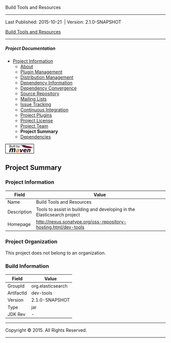 Build Tools and Resources

------------------------------------------------------------------------

<span id="publishDate">Last Published: 2015-10-21</span>  | <span id="projectVersion">Version: 2.1.0-SNAPSHOT</span>

[Build Tools and Resources](./ "Build Tools and Resources")

------------------------------------------------------------------------

##### Project Documentation

-   [Project Information](project-info.html "Project Information")
    -   [About](index.html "About")
    -   [Plugin Management](plugin-management.html "Plugin Management")
    -   [Distribution Management](distribution-management.html "Distribution Management")
    -   [Dependency Information](dependency-info.html "Dependency Information")
    -   [Dependency Convergence](dependency-convergence.html "Dependency Convergence")
    -   [Source Repository](source-repository.html "Source Repository")
    -   [Mailing Lists](mail-lists.html "Mailing Lists")
    -   [Issue Tracking](issue-tracking.html "Issue Tracking")
    -   [Continuous Integration](integration.html "Continuous Integration")
    -   [Project Plugins](plugins.html "Project Plugins")
    -   [Project License](license.html "Project License")
    -   [Project Team](team-list.html "Project Team")
    -   **Project Summary**
    -   [Dependencies](dependencies.html "Dependencies")

[![Built by Maven](./images/logos/maven-feather.png)](http://maven.apache.org/ "Built by Maven")

Project Summary
---------------

### Project Information

| Field       | Value                                                                   |
|-------------|-------------------------------------------------------------------------|
| Name        | Build Tools and Resources                                               |
| Description | Tools to assist in building and developing in the Elasticsearch project |
| Homepage    | <http://nexus.sonatype.org/oss-repository-hosting.html/dev-tools>       |

### Project Organization

This project does not belong to an organization.

### Build Information

| Field      | Value             |
|------------|-------------------|
| GroupId    | org.elasticsearch |
| ArtifactId | dev-tools         |
| Version    | 2.1.0-SNAPSHOT    |
| Type       | jar               |
| JDK Rev    | -                 |

------------------------------------------------------------------------

Copyright © 2015. All Rights Reserved.

------------------------------------------------------------------------


